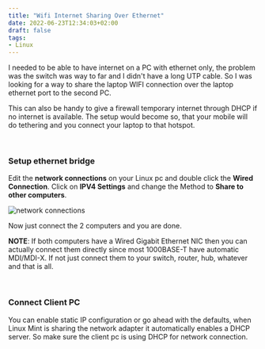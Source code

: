 ```yaml
---
title: "Wifi Internet Sharing Over Ethernet"
date: 2022-06-23T12:34:03+02:00
draft: false
tags:
- Linux
---
```

I needed to be able to have internet on a PC with ethernet only, the problem was the switch was way to far and I didn't have a long UTP cable. So I was looking for a way to share the laptop WIFI connection over the laptop ethernet port to the second PC. 

This can also be handy to give a firewall temporary internet through DHCP if no internet is available. The setup would become so, that your mobile will do tethering and you connect your laptop to that hotspot.

&nbsp;
### Setup ethernet bridge
Edit the **network connections** on your Linux pc and double click the **Wired Connection**. 
Click on **IPV4 Settings** and change the Method to **Share to other computers**.

![network connections](/posts_images/wifi-ethernet-sharing-01.png)

Now just connect the 2 computers and you are done.

**NOTE**: If both computers have a Wired Gigabit Ethernet NIC then you can actually connect them directly since most 1000BASE-T have automatic MDI/MDI-X. If not just connect them to your switch, router, hub, whatever and that is all.

&nbsp;
### Connect Client PC
You can enable static IP configuration or go ahead with the defaults, when Linux Mint is sharing the network adapter it automatically enables a DHCP server. So make sure the client pc is using DHCP for network connection.
